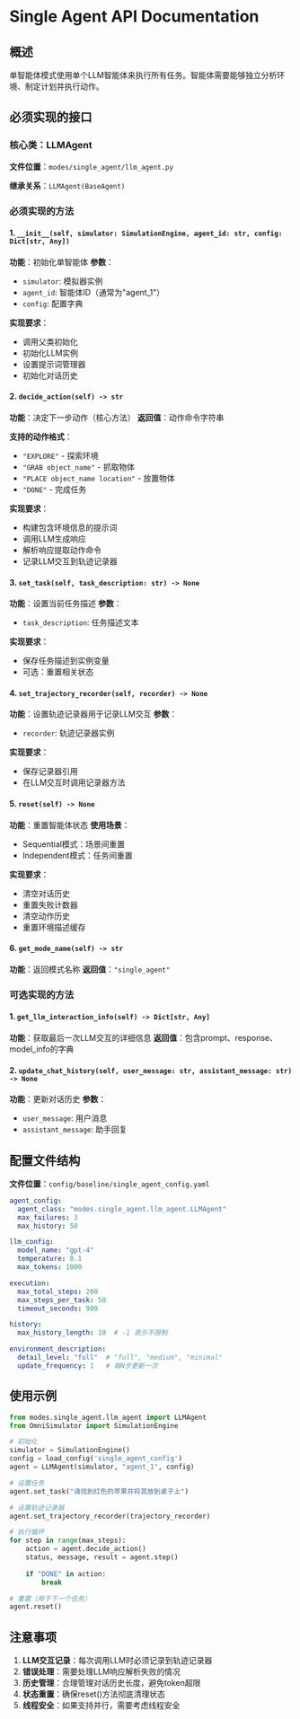 # Single Agent API Documentation

## 概述

单智能体模式使用单个LLM智能体来执行所有任务。智能体需要能够独立分析环境、制定计划并执行动作。

## 必须实现的接口

### 核心类：LLMAgent

**文件位置**：`modes/single_agent/llm_agent.py`

**继承关系**：`LLMAgent(BaseAgent)`

### 必须实现的方法

#### 1. `__init__(self, simulator: SimulationEngine, agent_id: str, config: Dict[str, Any])`
**功能**：初始化单智能体
**参数**：
- `simulator`: 模拟器实例
- `agent_id`: 智能体ID（通常为"agent_1"）
- `config`: 配置字典

**实现要求**：
- 调用父类初始化
- 初始化LLM实例
- 设置提示词管理器
- 初始化对话历史

#### 2. `decide_action(self) -> str`
**功能**：决定下一步动作（核心方法）
**返回值**：动作命令字符串

**支持的动作格式**：
- `"EXPLORE"` - 探索环境
- `"GRAB object_name"` - 抓取物体
- `"PLACE object_name location"` - 放置物体
- `"DONE"` - 完成任务

**实现要求**：
- 构建包含环境信息的提示词
- 调用LLM生成响应
- 解析响应提取动作命令
- 记录LLM交互到轨迹记录器

#### 3. `set_task(self, task_description: str) -> None`
**功能**：设置当前任务描述
**参数**：
- `task_description`: 任务描述文本

**实现要求**：
- 保存任务描述到实例变量
- 可选：重置相关状态

#### 4. `set_trajectory_recorder(self, recorder) -> None`
**功能**：设置轨迹记录器用于记录LLM交互
**参数**：
- `recorder`: 轨迹记录器实例

**实现要求**：
- 保存记录器引用
- 在LLM交互时调用记录器方法

#### 5. `reset(self) -> None`
**功能**：重置智能体状态
**使用场景**：
- Sequential模式：场景间重置
- Independent模式：任务间重置

**实现要求**：
- 清空对话历史
- 重置失败计数器
- 清空动作历史
- 重置环境描述缓存

#### 6. `get_mode_name(self) -> str`
**功能**：返回模式名称
**返回值**：`"single_agent"`

### 可选实现的方法

#### 1. `get_llm_interaction_info(self) -> Dict[str, Any]`
**功能**：获取最后一次LLM交互的详细信息
**返回值**：包含prompt、response、model_info的字典

#### 2. `update_chat_history(self, user_message: str, assistant_message: str) -> None`
**功能**：更新对话历史
**参数**：
- `user_message`: 用户消息
- `assistant_message`: 助手回复

## 配置文件结构

**文件位置**：`config/baseline/single_agent_config.yaml`

```yaml
agent_config:
  agent_class: "modes.single_agent.llm_agent.LLMAgent"
  max_failures: 3
  max_history: 50

llm_config:
  model_name: "gpt-4"
  temperature: 0.1
  max_tokens: 1000

execution:
  max_total_steps: 200
  max_steps_per_task: 50
  timeout_seconds: 900

history:
  max_history_length: 10  # -1 表示不限制

environment_description:
  detail_level: "full"  # "full", "medium", "minimal"
  update_frequency: 1   # 每N步更新一次
```

## 使用示例

```python
from modes.single_agent.llm_agent import LLMAgent
from OmniSimulator import SimulationEngine

# 初始化
simulator = SimulationEngine()
config = load_config('single_agent_config')
agent = LLMAgent(simulator, "agent_1", config)

# 设置任务
agent.set_task("请找到红色的苹果并将其放到桌子上")

# 设置轨迹记录器
agent.set_trajectory_recorder(trajectory_recorder)

# 执行循环
for step in range(max_steps):
    action = agent.decide_action()
    status, message, result = agent.step()
    
    if "DONE" in action:
        break

# 重置（用于下一个任务）
agent.reset()
```

## 注意事项

1. **LLM交互记录**：每次调用LLM时必须记录到轨迹记录器
2. **错误处理**：需要处理LLM响应解析失败的情况
3. **历史管理**：合理管理对话历史长度，避免token超限
4. **状态重置**：确保reset()方法彻底清理状态
5. **线程安全**：如果支持并行，需要考虑线程安全
